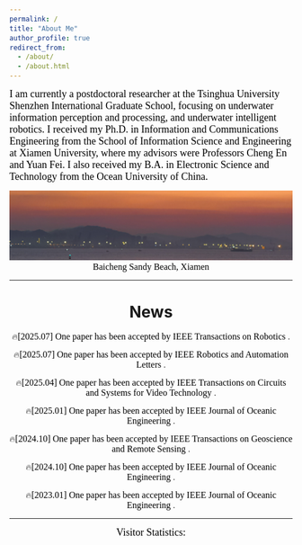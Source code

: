 ```yaml
---
permalink: /
title: "About Me"
author_profile: true
redirect_from: 
  - /about/
  - /about.html
---
```


<font face="Times New Roman" id="education" color=black size=4>I am currently a postdoctoral researcher at the Tsinghua University Shenzhen International Graduate School, focusing on underwater information perception and processing, and underwater intelligent robotics. I received my Ph.D. in Information and Communications Engineering from the School of Information Science and Engineering at Xiamen University, where my advisors were Professors Cheng En and Yuan Fei. I also received my B.A. in Electronic Science and Technology from the Ocean University of China. </font>

<img src="https://github.com/xiao-fengqi/xiao-fengqi.github.io/blob/master/images/Xiamen%20baicheng-2.jpg" /> 
<center><font face="Times New Roman" color=black size=3>Baicheng Sandy Beach, Xiamen</font>

------

News
======

:fire:<font face="Times New Roman" color=black size=3>[2025.07] One paper has been accepted by IEEE Transactions on Robotics </font>.

:fire:<font face="Times New Roman" color=black size=3>[2025.07] One paper has been accepted by IEEE Robotics and Automation Letters </font>.

:fire:<font face="Times New Roman" color=black size=3>[2025.04] One paper has been accepted by IEEE Transactions on Circuits and Systems for Video Technology </font>.

:fire:<font face="Times New Roman" color=black size=3>[2025.01] One paper has been accepted by IEEE Journal of Oceanic Engineering </font>.

:fire:<font face="Times New Roman" color=black size=3>[2024.10] One paper has been accepted by IEEE Transactions on Geoscience and Remote Sensing </font>.

:fire:<font face="Times New Roman" color=black size=3>[2024.10] One paper has been accepted by IEEE Journal of Oceanic Engineering </font>.

:fire:<font face="Times New Roman" color=black size=3>[2023.01] One paper has been accepted by IEEE Journal of Oceanic Engineering </font>.

------

<font face="Times New Roman" id="professional" color=black size=4>Visitor Statistics:</font>

<script type="text/javascript" id="clustrmaps" src="//clustrmaps.com/map_v2.js?d=M-Rnztz2mrr0q4hNj7wftMkx1JDn2cQibvB_Sh78CXA&cl=ffffff&w=a"></script>

